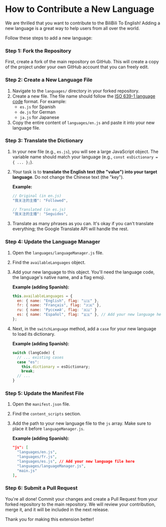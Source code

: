 # How to Contribute a New Language

We are thrilled that you want to contribute to the BiliBili To English! Adding a new language is a great way to help users from all over the world.

Follow these steps to add a new language:

### Step 1: Fork the Repository

First, create a fork of the main repository on GitHub. This will create a copy of the project under your own GitHub account that you can freely edit.

### Step 2: Create a New Language File

1.  Navigate to the `languages/` directory in your forked repository.
2.  Create a new file. The file name should follow the [ISO 639-1 language code](https://en.wikipedia.org/wiki/List_of_ISO_639-1_codes) format. For example:
    - `es.js` for Spanish
    - `de.js` for German
    - `ja.js` for Japanese
3.  Copy the entire content of `languages/en.js` and paste it into your new language file.

### Step 3: Translate the Dictionary

1.  In your new file (e.g., `es.js`), you will see a large JavaScript object. The variable name should match your language (e.g., `const esDictionary = { ... };`).
2.  Your task is to **translate the English text (the "value") into your target language**. Do not change the Chinese text (the "key").

    **Example:**

    ```javascript
    // Original (in en.js)
    "我关注的主播": "Followed",

    // Translated (in es.js)
    "我关注的主播": "Seguidos",
    ```

3.  Translate as many phrases as you can. It's okay if you can't translate everything; the Google Translate API will handle the rest.

### Step 4: Update the Language Manager

1.  Open the `languages/languageManager.js` file.
2.  Find the `availableLanguages` object.
3.  Add your new language to this object. You'll need the language code, the language's native name, and a flag emoji.

    **Example (adding Spanish):**

    ```javascript
    this.availableLanguages = {
      en: { name: "English", flag: "🇺🇸" },
      fr: { name: "Français", flag: "🇫🇷" },
      ru: { name: 'Русский', flag: '🇷🇺' }
      es: { name: "Español", flag: "🇪🇸" }, // Add your new language here
    };
    ```

4.  Next, in the `switchLanguage` method, add a `case` for your new language to load its dictionary.

    **Example (adding Spanish):**

    ```javascript
    switch (langCode) {
      // ... existing cases
      case "es":
        this.dictionary = esDictionary;
        break;
      // ...
    }
    ```

### Step 5: Update the Manifest File

1.  Open the `manifest.json` file.
2.  Find the `content_scripts` section.
3.  Add the path to your new language file to the `js` array. Make sure to place it before `languageManager.js`.

    **Example (adding Spanish):**

    ```json
    "js": [
      "languages/en.js",
      "languages/fr.js",
      "languages/es.js", // Add your new language file here
      "languages/languageManager.js",
      "main.js"
    ],
    ```

### Step 6: Submit a Pull Request

You're all done! Commit your changes and create a Pull Request from your forked repository to the main repository. We will review your contribution, merge it, and it will be included in the next release.

Thank you for making this extension better!
